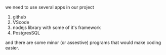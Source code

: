 we need to use several apps in our project
1. github
2. VScode
3. nodejs library with some of it's framework
4. PostgresSQL

and there are some minor (or assestive) programs that would make coding easier.